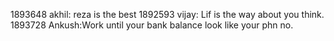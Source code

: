 1893648 akhil: reza is the best
1892593 vijay: Lif is the way about you think.
1893728 Ankush:Work until your bank balance look like your phn no.